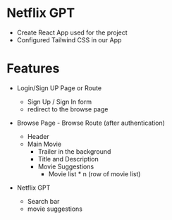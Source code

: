 # Netflix GPT

- Create React App used for the project
- Configured Tailwind CSS in our App

# Features

- Login/Sign UP Page or Route

  - Sign Up / Sign In form
  - redirect to the browse page

- Browse Page - Browse Route (after authentication)

  - Header
  - Main Movie
    - Trailer in the background
    - Title and Description
    - Movie Suggestions
      - Movie list \* n (row of movie list)

- Netflix GPT
  - Search bar
  - movie suggestions
